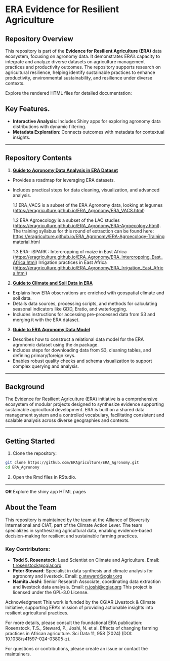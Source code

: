 # ERA Evidence for Resilient Agriculture

## Repository Overview
This repository is part of the **Evidence for Resilient Agriculture (ERA)** data ecosystem, focusing on agronomy data. It demonstrates ERA’s capacity to integrate and analyze diverse datasets on agriculture management practices and productivity outcomes. The repository supports research on agricultural resilience, helping identify sustainable practices to enhance productivity, environmental sustainability, and resilience under diverse contexts.

Explore the rendered HTML files for detailed documentation:


## Key Features.
- **Interactive Analysis**: Includes Shiny apps for exploring agronomy data distributions with dynamic filtering.
- **Metadata Exploration**: Connects outcomes with metadata for contextual insights.
---
## Repository Contents
1. [**Guide to Agronomy Data Analysis in ERA Dataset**](https://eragriculture.github.io/ERA_Agronomy/ERA-User-Guide.html)
- Provides a roadmap for leveraging ERA datasets.
- Includes practical steps for data cleaning, visualization, and advanced analysis.

    1.1 ERA_VACS is a subset of the ERA Agronomy data, looking at legumes (https://eragriculture.github.io/ERA_Agronomy/ERA_VACS.html)
  
    1.2 ERA Agroecology is a subset of the LAC studies (https://eragriculture.github.io/ERA_Agronomy/ERA-Agroecology.html). The training syllabus for this round of extraction can be found here: https://eragriculture.github.io/ERA_Agronomy/ERA-Agroecology-Training material.html
    
    1.3 ERA- iSPARK : Intercropping of maize in East Africa (https://eragriculture.github.io/ERA_Agronomy/ERA_Intercropping_East_Africa.html)
                      Irrigation practices in East Africa (https://eragriculture.github.io/ERA_Agronomy/ERA_Irrigation_East_Africa.html)

2. **[Guide to Climate and Soil Data in ERA](https://eragriculture.github.io/ERA_Agronomy/ERA%20Climate%20and%20Soils.html)**  
- Explains how ERA observations are enriched with geospatial climate and soil data.  
- Details data sources, processing scripts, and methods for calculating seasonal indicators like GDD, Eratio, and waterlogging.  
- Includes instructions for accessing pre-processed data from S3 and merging it with the ERA dataset.

3. **[Guide to ERA Agronomy Data Model](https://eragriculture.github.io/ERA_Agronomy/ERA-Create-Agronomy-Data-Model.html)**  
- Describes how to construct a relational data model for the ERA agronomic dataset using the `dm` package.  
- Includes steps for downloading data from S3, cleaning tables, and defining primary/foreign keys.  
- Enables robust quality checks and schema visualization to support complex querying and analysis.

---
## Background

The Evidence for Resilient Agriculture (ERA) initiative is a comprehensive ecosystem of modular projects designed to synthesize evidence supporting sustainable agricultural development. ERA is built on a shared data management system and a controlled vocabulary, facilitating consistent and scalable analysis across diverse geographies and contexts.

---

## Getting Started
1. Clone the repository:
```bash
git clone https://github.com/ERAgriculture/ERA_Agronomy.git
cd ERA_Agronomy
```

2. Open the Rmd files in RStudio.

----
**OR**
Explore the shiny app HTML pages

## About the Team
This repository is maintained by the team at the Alliance of Bioversity International and CIAT, part of the Climate Action Lever. The team specializes in synthesizing agricultural data, enabling evidence-based decision-making for resilient and sustainable farming practices.

### Key Contributors:
- **Todd S. Rosenstock**: Lead Scientist on Climate and Agriculture. Email: t.rosenstock@cgiar.org
- **Peter Steward**: Specialist in data synthesis and climate analysis for agronomy and livestock. Email: p.steward@cgiar.org
- **Namita Joshi**: Senior Research Associate, coordinating data extraction and livestock data analysis. Email: n.joshi@cgiar.org
This project is licensed under the GPL-3.0 License.

Acknowledgment
This work is funded by the CGIAR Livestock & Climate Initiative, supporting ERA’s mission of providing actionable insights into resilient agricultural practices.

For more details, please consult the foundational ERA publication:
Rosenstock, T.S., Steward, P., Joshi, N. et al. Effects of changing farming practices in African agriculture. Sci Data 11, 958 (2024)
(DOI: 10.1038/s41597-024-03805-z).

For questions or contributions, please create an issue or contact the maintainers.

